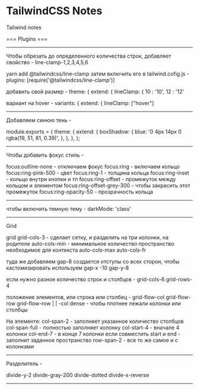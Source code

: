 # TailwindCSS Notes

Tailwind notes

=== Plugins ===

***
Чтобы обрезать до определенного количества строк, добавляет свойство -  line-clamp-1,2,3,4,5,6

yarn add @tailwindcss/line-clamp
затем включить его в tailwind.cofig.js - 
plugins: [require('@tailwindcss/line-clamp')]

добавить свой размер - 
theme: {
	extend: {
		lineClamp: {
			10 : '10',
			12 : '12'

вариант на hover - 
variants: {
	extend: {
		lineClamp: ["hover"]

***
Добавляем синюю тень - 

module.exports = {
  theme: {
    extend: {
      boxShadow: {
        blue: '0 4px 14px 0 rgba(19, 51, 81, 0.39)',
      },
    },
  },
};


***
Чтобы добавить фокус стиль - 

focus:outline-none - отключаем фокус
focus:ring - включаем кольцо
focus:ring-pink-500 - цвет
focus:ring-1 - толщина кольца
focus:ring-inset - кольцо внутри кнопки и тп
focus:ring-offset - промежуток между кольцом и элементом
focus:ring-offset-grey-300 - чтобы закрасить этот промежуток
focus:ring-opacity-50  - прозрачность кольца

***
чтобы включить темную тему -
darkMode: 'class'

***
Grid

grid grid-cols-3 - сделает сетку, и разделить на три колонки, на родителе
auto-cols-min - минимальное количество пространство необходимое для контекста
auto-cols-max
auto-cols-fr

туда же добавляем gap-8 создается отступы со всех сторон, чтобы кастомизировать 
используем gap-x -10     gap-y-8

если нужно разное количество строк и столбцов - 
grid-cols-6 
grid-rows-4

положение элементов, или строка или столбец - 
grid-flow-col
grid-flow-row
grid-flow-row | | -col dense - чтобы плотнее лежали колонки или столбцы

На элементе:
col-span-2 - заполняет указанное количество столбцов
col-span-full - полностью заполняет колонку
col-start-4 - вначале 4 колонки
col-end-7 - в конце 7 колонки 
если совместить start и end - заполнит заданное пространство
row-span-2 - все то же самое и с колонками


***
Разделитель - 

divide-y-2 
divide-gray-200
divide-dotted
divide-x-reverse

***